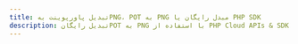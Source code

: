 ---title: تبدیل پاورپوینت بهPNG، POT به PNG مبدل رایگان یا PHP SDKdescription: تبدیل رایگانPOT به PNG با استفاده از PHP Cloud APIs & SDK. همچنین اسناد Microsoft PowerPoint را در Cloud ایجاد، ویرایش و رندر کنید.---